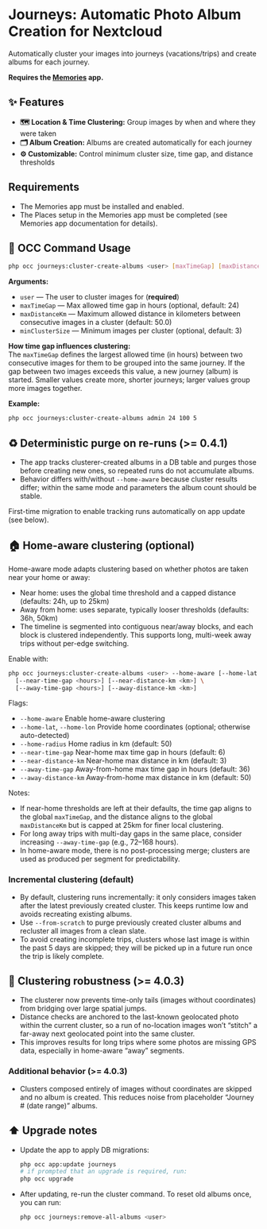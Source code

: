 # Journeys: Automatic Photo Album Creation for Nextcloud

Automatically cluster your images into journeys (vacations/trips) and create albums for each journey.

**Requires the [Memories](https://github.com/pulsejet/memories) app.**

## ✨ Features
- **🗺️ Location & Time Clustering:** Group images by when and where they were taken
- **🗂️ Album Creation:** Albums are created automatically for each journey
- **⚙️ Customizable:** Control minimum cluster size, time gap, and distance thresholds

## Requirements
- The Memories app must be installed and enabled.
- The Places setup in the Memories app must be completed (see Memories app documentation for details).

## 🚀 OCC Command Usage

```sh
php occ journeys:cluster-create-albums <user> [maxTimeGap] [maxDistanceKm] [minClusterSize] [--from-scratch] [--home-aware ...]
```

**Arguments:**
- `user` — The user to cluster images for (**required**)
- `maxTimeGap` — Max allowed time gap in hours (optional, default: 24)
- `maxDistanceKm` — Maximum allowed distance in kilometers between consecutive images in a cluster (default: 50.0)
- `minClusterSize` — Minimum images per cluster (optional, default: 3)

**How time gap influences clustering:**  
The `maxTimeGap` defines the largest allowed time (in hours) between two consecutive images for them to be grouped into the same journey. If the gap between two images exceeds this value, a new journey (album) is started. Smaller values create more, shorter journeys; larger values group more images together.

**Example:**
```sh
php occ journeys:cluster-create-albums admin 24 100 5
```


## ♻️ Deterministic purge on re-runs (>= 0.4.1)

- The app tracks clusterer-created albums in a DB table and purges those before creating new ones, so repeated runs do not accumulate albums.
- Behavior differs with/without `--home-aware` because cluster results differ; within the same mode and parameters the album count should be stable.

First-time migration to enable tracking runs automatically on app update (see below).


## 🏠 Home-aware clustering (optional)

Home-aware mode adapts clustering based on whether photos are taken near your home or away:

- Near home: uses the global time threshold and a capped distance (defaults: 24h, up to 25km)
- Away from home: uses separate, typically looser thresholds (defaults: 36h, 50km)
- The timeline is segmented into contiguous near/away blocks, and each block is clustered independently. This supports long, multi-week away trips without per-edge switching.

Enable with:

```sh
php occ journeys:cluster-create-albums <user> --home-aware [--home-lat <lat> --home-lon <lon> --home-radius <km>] \
  [--near-time-gap <hours>] [--near-distance-km <km>] \
  [--away-time-gap <hours>] [--away-distance-km <km>]
```

Flags:

- `--home-aware` Enable home-aware clustering
- `--home-lat`, `--home-lon` Provide home coordinates (optional; otherwise auto-detected)
- `--home-radius` Home radius in km (default: 50)
- `--near-time-gap` Near-home max time gap in hours (default: 6)
- `--near-distance-km` Near-home max distance in km (default: 3)
- `--away-time-gap` Away-from-home max time gap in hours (default: 36)
- `--away-distance-km` Away-from-home max distance in km (default: 50)

Notes:

- If near-home thresholds are left at their defaults, the time gap aligns to the global `maxTimeGap`, and the distance aligns to the global `maxDistanceKm` but is capped at 25km for finer local clustering.
- For long away trips with multi-day gaps in the same place, consider increasing `--away-time-gap` (e.g., 72–168 hours).
- In home-aware mode, there is no post-processing merge; clusters are used as produced per segment for predictability.

### Incremental clustering (default)

- By default, clustering runs incrementally: it only considers images taken after the latest previously created cluster. This keeps runtime low and avoids recreating existing albums.
- Use `--from-scratch` to purge previously created cluster albums and recluster all images from a clean slate.
- To avoid creating incomplete trips, clusters whose last image is within the past 5 days are skipped; they will be picked up in a future run once the trip is likely complete.


## 🧭 Clustering robustness (>= 4.0.3)

- The clusterer now prevents time-only tails (images without coordinates) from bridging over large spatial jumps.
- Distance checks are anchored to the last-known geolocated photo within the current cluster, so a run of no-location images won’t “stitch” a far-away next geolocated point into the same cluster.
- This improves results for long trips where some photos are missing GPS data, especially in home-aware “away” segments.

### Additional behavior (>= 4.0.3)

- Clusters composed entirely of images without coordinates are skipped and no album is created. This reduces noise from placeholder “Journey # (date range)” albums.


## ⬆️ Upgrade notes

- Update the app to apply DB migrations:
  ```sh
  php occ app:update journeys
  # if prompted that an upgrade is required, run:
  php occ upgrade
  ```
- After updating, re-run the cluster command. To reset old albums once, you can run:
  ```sh
  php occ journeys:remove-all-albums <user>
  ```

